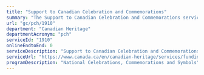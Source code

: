 ```yaml
---
title: "Support to Canadian Celebration and Commemorations"
summary: "The Support to Canadian Celebration and Commemorations service from Canadian Heritage is not available end-to-end online, according to the GC Service Inventory."
url: "gc/pch/1910"
department: "Canadian Heritage"
departmentAcronym: "pch"
serviceId: "1910"
onlineEndtoEnd: 0
serviceDescription: "Support to Canadian Celebration and Commemorations provides funding to community-based activities celebrating and promoting National Indigenous Peoples Day on June 21, Saint-Jean-Baptiste Day on June 24, Canadian Multiculturalism Day on June 27 and Canada Day on July 1. These celebrations enable Canadians to appreciate Canada’s cultural, ethnic, linguistic and geographic diversity."
serviceUrl: "https://www.canada.ca/en/canadian-heritage/services/funding/service-standards.html"
programDescription: "National Celebrations, Commemorations and Symbols"
---
```

